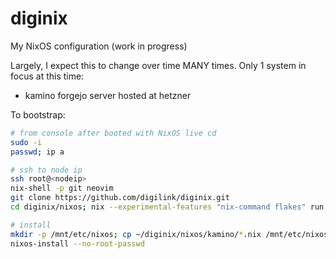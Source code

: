 # diginix

My NixOS configuration (work in progress)

Largely, I expect this to change over time MANY times. Only 1 system in focus at this time: 

- kamino
  forgejo server hosted at hetzner 

To bootstrap:

```sh
# from console after booted with NixOS live cd
sudo -i
passwd; ip a

# ssh to node ip
ssh root@<nodeip>
nix-shell -p git neovim
git clone https://github.com/digilink/diginix.git
cd diginix/nixos; nix --experimental-features "nix-command flakes" run github:nix-community/disko/latest -- --mode disko disko-zfs.nix

# install
mkdir -p /mnt/etc/nixos; cp ~/diginix/nixos/kamino/*.nix /mnt/etc/nixos/
nixos-install --no-root-passwd
```
